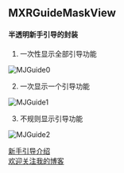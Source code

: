 ## MXRGuideMaskView


#### 半透明新手引导的封装

1. 一次性显示全部引导功能   

![MJGuide0](https://github.com/JingJing-Lin/MXRGuideMaskView/blob/master/images/MJGuide0.png)

2. 一次显示一个引导功能    

![MJGuide1](https://github.com/JingJing-Lin/MXRGuideMaskView/blob/master/images/MJGuide1.gif)

3. 不规则显示引导功能   

![MJGuide2](https://github.com/JingJing-Lin/MXRGuideMaskView/blob/master/images/MJGuide2.gif)


[新手引导介绍](https://www.jianshu.com/p/bbcab990a2da)   
[欢迎关注我的博客](https://www.jianshu.com/u/2a2051ad6a5d)
